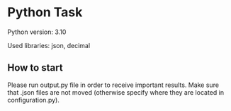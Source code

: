 # Python Task

Python version: 3.10

Used libraries: json, decimal

## How to start
Please run output.py file in order to receive important results. Make sure that .json files are not moved (otherwise specify where they are located in configuration.py).
